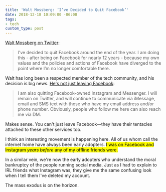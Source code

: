 ```yaml
---
title: 'Walt Mossberg: ‘I’ve Decided to Quit Facebook’'
date: 2018-12-18 10:09:00 -06:00
tags:
- tech
custom_type: post
---
```


[Walt Mossberg on Twitter](https://twitter.com/waltmossberg/status/1074689946571685888):

> I've decided to quit Facebook around the end of the year. I am doing this - after being on Facebook for nearly 12 years - because my own values and the policies and actions of Facebook have diverged to the point where I’m no longer comfortable there.

Walt has long been a respected member of the tech community, and his decision is big news. [He's not just leaving Facebook](https://twitter.com/waltmossberg/status/1074689947242848257):

> I am also quitting Facebook-owned Instagram and Messenger.  I will remain on Twitter, and will continue to communicate via iMessage, email and SMS text with those who have my email address and/or phone number. Obviously, people who follow me here can also reach me via DM.

Makes sense. You can't just leave Facebook—they have their tentacles attached to these other services too.

I think an interesting movement is happening here. All of us whom call the internet home have always been early adopters. <mark>I was on Facebook and Instagram <em>years before</em> any of my offline friends were.</mark>

In a similar vein, we're now the early adopters who understand the moral bankruptcy of the people running social media. Just as I had to explain to IRL friends what Instagram was, they give me the same confusing look when I tell them I've deleted my account.

The mass exodus is on the horizon.
